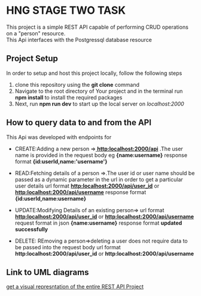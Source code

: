 # HNG STAGE TWO TASK
This project is a simple REST API capable of performing CRUD operations on a "person" resource.  
This Api interfaces with the Postgressql database resource

## Project Setup
In order to setup and host this project locally, follow the following steps  
1. clone this repository using the **git clone** command
2. Navigate to the root directory of Your project and in the terminal run **npm install** to install the required packages
3. Next, run **npm run dev** to start up the local server on *localhost:2000*

## How to query data to and from the API
This Api was developed with endpoints for

* CREATE:Adding a new person =>[ **http:localhost:2000/api**]( http:localhost:2000/api) .The user name is provided in the request body eg **{name:username}**
response format **{id:userId,name:'username'}**

* READ:Fetching details of a person =>.The user id or user name  should be passed as a dynamic parameter in the url in order to get a particular user details
url format [**http:localhost:2000/api/user_id**](http:localhost:2000/api/user_id) or [**http:localhost:2000/api/username**](http:localhost:2000/api/username) 
response format **{id:userId,name:username}**

* UPDATE:Modifying Details of an existing person=>
url format [**http:localhost:2000/api/user_id**](http:localhost:2000/api/user_id)  or [**http:localhost:2000/api/username**](http:localhost:2000/api/user_id) 
request format in json **{name:username}**
response format **updated successfully**

* DELETE: REmoving a person=>deleting a user does not require data to be passed into the request body
url format **http:localhost:2000/api/user_id**  or **http:localhost:2000/api/username** 

## Link to UML diagrams
[get a visual represntation of the entire REST API Project](https://helloworld)
